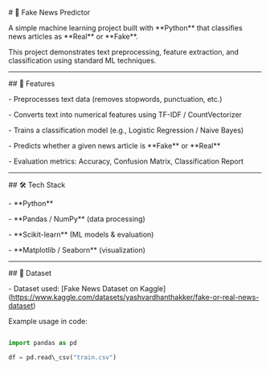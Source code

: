 \# 📰 Fake News Predictor  



A simple machine learning project built with \*\*Python\*\* that classifies news articles as \*\*Real\*\* or \*\*Fake\*\*.  

This project demonstrates text preprocessing, feature extraction, and classification using standard ML techniques.  



---



\## 📌 Features  

\- Preprocesses text data (removes stopwords, punctuation, etc.)  

\- Converts text into numerical features using TF-IDF / CountVectorizer  

\- Trains a classification model (e.g., Logistic Regression / Naive Bayes)  

\- Predicts whether a given news article is \*\*Fake\*\* or \*\*Real\*\*  

\- Evaluation metrics: Accuracy, Confusion Matrix, Classification Report  



---



\## 🛠️ Tech Stack  

\- \*\*Python\*\*  

\- \*\*Pandas / NumPy\*\* (data processing)  

\- \*\*Scikit-learn\*\* (ML models \& evaluation)  

\- \*\*Matplotlib / Seaborn\*\* (visualization)  



---



\## 📂 Dataset  

\- Dataset used: \[Fake News Dataset on Kaggle](https://www.kaggle.com/datasets/yashvardhanthakker/fake-or-real-news-dataset)  



Example usage in code:  

```python

import pandas as pd

df = pd.read\_csv("train.csv")



